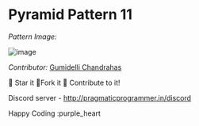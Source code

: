 # Pyramid Pattern 11

*Pattern Image:*

![image](../../img/pyramidpattern11.PNG)

*Contributor:* [Gumidelli Chandrahas](https://github.com/Unknown-Cypher)

:star2: Star it :fork_and_knife:Fork it :handshake: Contribute to it!

Discord server  - http://pragmaticprogrammer.in/discord

Happy Coding :purple_heart